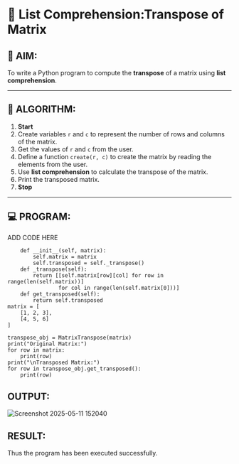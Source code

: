 # 🧮 List Comprehension:Transpose of Matrix 

## 🎯 AIM:
To write a Python program to compute the **transpose** of a matrix using **list comprehension**.

---

## 🧠 ALGORITHM:

1. **Start**
2. Create variables `r` and `c` to represent the number of rows and columns of the matrix.
3. Get the values of `r` and `c` from the user.
4. Define a function `create(r, c)` to create the matrix by reading the elements from the user.
5. Use **list comprehension** to calculate the transpose of the matrix.
6. Print the transposed matrix.
7. **Stop**

---

## 💻 PROGRAM:
ADD CODE HERE
~~~class MatrixTranspose:
    def __init__(self, matrix):
        self.matrix = matrix
        self.transposed = self._transpose()
    def _transpose(self):
        return [[self.matrix[row][col] for row in range(len(self.matrix))] 
                for col in range(len(self.matrix[0]))]
    def get_transposed(self):
        return self.transposed
matrix = [
    [1, 2, 3],
    [4, 5, 6]
]

transpose_obj = MatrixTranspose(matrix)
print("Original Matrix:")
for row in matrix:
    print(row)
print("\nTransposed Matrix:")
for row in transpose_obj.get_transposed():
    print(row)
~~~
## OUTPUT:
![Screenshot 2025-05-11 152040](https://github.com/user-attachments/assets/0f78ee12-2589-47cd-9f6a-4d1833e0b597)

## RESULT:
Thus the program has been executed successfully.
